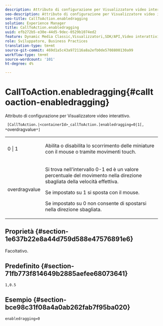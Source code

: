 ```yaml
---
description: Attributo di configurazione per Visualizzatore video interattivo.
seo-description: Attributo di configurazione per Visualizzatore video interattivo.
seo-title: CallToAction.enabledragging
solution: Experience Manager
title: CallToAction.enabledragging
uuid: efb272b5-e30e-44d5-9dec-0529b1074ed2
feature: Dynamic Media Classic,Visualizzatori,SDK/API,Video interattivi
role: Sviluppatore, Business Practices
translation-type: tm+mt
source-git-commit: 469d1a5c43a972116a8a2efb0de5708800130a99
workflow-type: tm+mt
source-wordcount: '101'
ht-degree: 4%

---
```



# CallToAction.enabledragging{#calltoaction-enabledragging}

Attributo di configurazione per Visualizzatore video interattivo.

` [CallToAction.|<containerId>_callToAction.]enabledragging=0|1[, *`overdragvalue`*]`

<table id="table_441553CD34C94A58A9D7CBF772DEDDB6"> 
 <tbody> 
  <tr> 
   <td colname="col1"> <p> <span class="codeph"> 0 | 1 </span> </p> </td> 
   <td colname="col2"> <p> Abilita o disabilita lo scorrimento delle miniature con il mouse o tramite movimenti touch. </p> </td> 
  </tr> 
  <tr> 
   <td colname="col1"> <p> <span class="codeph"> <span class="varname"> overdragvalue  </span> </span> </p> </td> 
   <td colname="col2"> <p> Si trova nell'intervallo <span class="codeph"> 0-1 </span> ed è un valore percentuale del movimento nella direzione sbagliata della velocità effettiva. </p> <p>Se impostato su <span class="codeph"> 1 </span> si sposta con il mouse. </p> <p>Se impostato su <span class="codeph"> 0 </span> non consente di spostarsi nella direzione sbagliata. </p> </td> 
  </tr> 
 </tbody> 
</table>

## Proprietà {#section-1e637b22e8a44d759d588e47576891e6}

Facoltativo.

## Predefinito {#section-71fb773f814649b2885aefee68073641}

`1,0.5`

## Esempio {#section-bce98c31f08a4a0ab262fab7f95ba020}

```
enabledragging=0
```

